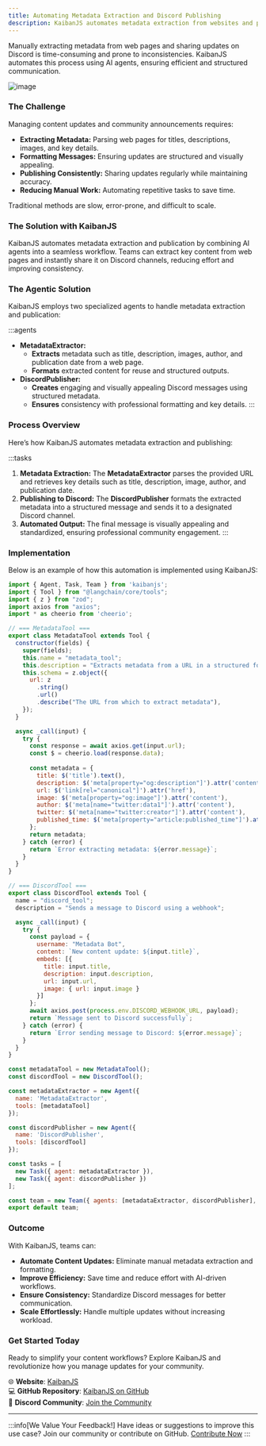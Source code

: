 ```yaml
---
title: Automating Metadata Extraction and Discord Publishing
description: KaibanJS automates metadata extraction from websites and publishing updates to Discord channels, streamlining content workflows with AI agents.
---
```


Manually extracting metadata from web pages and sharing updates on Discord is time-consuming and prone to inconsistencies. KaibanJS automates this process using AI agents, ensuring efficient and structured communication.

![image](https://github.com/user-attachments/assets/4e768fe9-4561-4a42-b9f6-4141c686affe)


### The Challenge
Managing content updates and community announcements requires:

- **Extracting Metadata:** Parsing web pages for titles, descriptions, images, and key details.
- **Formatting Messages:** Ensuring updates are structured and visually appealing.
- **Publishing Consistently:** Sharing updates regularly while maintaining accuracy.
- **Reducing Manual Work:** Automating repetitive tasks to save time.

Traditional methods are slow, error-prone, and difficult to scale.

### The Solution with KaibanJS
KaibanJS automates metadata extraction and publication by combining AI agents into a seamless workflow. Teams can extract key content from web pages and instantly share it on Discord channels, reducing effort and improving consistency.

### The Agentic Solution
KaibanJS employs two specialized agents to handle metadata extraction and publication:

:::agents
- **MetadataExtractor:**
  - **Extracts** metadata such as title, description, images, author, and publication date from a web page.
  - **Formats** extracted content for reuse and structured outputs.
- **DiscordPublisher:**
  - **Creates** engaging and visually appealing Discord messages using structured metadata.
  - **Ensures** consistency with professional formatting and key details.
:::

### Process Overview
Here’s how KaibanJS automates metadata extraction and publishing:

:::tasks
1. **Metadata Extraction:** The **MetadataExtractor** parses the provided URL and retrieves key details such as title, description, image, author, and publication date.
2. **Publishing to Discord:** The **DiscordPublisher** formats the extracted metadata into a structured message and sends it to a designated Discord channel.
3. **Automated Output:** The final message is visually appealing and standardized, ensuring professional community engagement.
:::

### Implementation
Below is an example of how this automation is implemented using KaibanJS:

```javascript
import { Agent, Task, Team } from 'kaibanjs';
import { Tool } from "@langchain/core/tools";
import { z } from "zod";
import axios from "axios";
import * as cheerio from 'cheerio';

// === MetadataTool ===
export class MetadataTool extends Tool {
  constructor(fields) {
    super(fields);
    this.name = "metadata_tool";
    this.description = "Extracts metadata from a URL in a structured format";
    this.schema = z.object({
      url: z
        .string()
        .url()
        .describe("The URL from which to extract metadata"),
    });
  }

  async _call(input) {
    try {
      const response = await axios.get(input.url);
      const $ = cheerio.load(response.data);
      
      const metadata = {
        title: $('title').text(),
        description: $('meta[property="og:description"]').attr('content'),
        url: $('link[rel="canonical"]').attr('href'),
        image: $('meta[property="og:image"]').attr('content'),
        author: $('meta[name="twitter:data1"]').attr('content'),
        twitter: $('meta[name="twitter:creator"]').attr('content'),
        published_time: $('meta[property="article:published_time"]').attr('content')
      };
      return metadata;
    } catch (error) {
      return `Error extracting metadata: ${error.message}`;
    }
  }
}

// === DiscordTool ===
export class DiscordTool extends Tool {
  name = "discord_tool";
  description = "Sends a message to Discord using a webhook";

  async _call(input) {
    try {
      const payload = {
        username: "Metadata Bot",
        content: `New content update: ${input.title}`,
        embeds: [{
          title: input.title,
          description: input.description,
          url: input.url,
          image: { url: input.image }
        }]
      };
      await axios.post(process.env.DISCORD_WEBHOOK_URL, payload);
      return `Message sent to Discord successfully`;
    } catch (error) {
      return `Error sending message to Discord: ${error.message}`;
    }
  }
}

const metadataTool = new MetadataTool();
const discordTool = new DiscordTool();

const metadataExtractor = new Agent({
  name: 'MetadataExtractor',
  tools: [metadataTool]
});

const discordPublisher = new Agent({
  name: 'DiscordPublisher',
  tools: [discordTool]
});

const tasks = [
  new Task({ agent: metadataExtractor }),
  new Task({ agent: discordPublisher })
];

const team = new Team({ agents: [metadataExtractor, discordPublisher], tasks });
export default team;
```

### Outcome
With KaibanJS, teams can:

- **Automate Content Updates:** Eliminate manual metadata extraction and formatting.
- **Improve Efficiency:** Save time and reduce effort with AI-driven workflows.
- **Ensure Consistency:** Standardize Discord messages for better communication.
- **Scale Effortlessly:** Handle multiple updates without increasing workload.

### Get Started Today
Ready to simplify your content workflows? Explore KaibanJS and revolutionize how you manage updates for your community.

🌐 **Website**: [KaibanJS](https://www.kaibanjs.com/)  
💻 **GitHub Repository**: [KaibanJS on GitHub](https://github.com/kaiban-ai/KaibanJS)  
🤝 **Discord Community**: [Join the Community](https://kaibanjs.com/discord)  

---

:::info[We Value Your Feedback!]
Have ideas or suggestions to improve this use case? Join our community or contribute on GitHub. [Contribute Now](https://github.com/kaiban-ai/KaibanJS/issues)
:::
